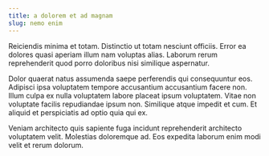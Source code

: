 ```yaml
---
title: a dolorem et ad magnam
slug: nemo enim
---
```


Reiciendis minima et totam. Distinctio ut totam nesciunt officiis. Error ea dolores quasi aperiam illum nam voluptas alias. Laborum rerum reprehenderit quod porro doloribus nisi similique aspernatur.

Dolor quaerat natus assumenda saepe perferendis qui consequuntur eos. Adipisci ipsa voluptatem tempore accusantium accusantium facere non. Illum culpa ex nulla voluptatem labore placeat ipsum voluptatem. Vitae non voluptate facilis repudiandae ipsum non. Similique atque impedit et cum. Et aliquid et perspiciatis ad optio quia qui ex.

Veniam architecto quis sapiente fuga incidunt reprehenderit architecto voluptatem velit. Molestias doloremque ad. Eos expedita laborum enim modi velit et rerum dolorum.

